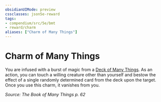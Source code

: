```yaml
---
obsidianUIMode: preview
cssclasses: json5e-reward
tags:
- compendium/src/5e/bmt
- reward/charm
aliases: ["Charm of Many Things"]
---
```

# Charm of Many Things

You are infused with a burst of magic from a [Deck of Many Things](5E2014官方资源/items/deck-of-many-things.md). As an action, you can touch a willing creature other than yourself and bestow the effect of a single randomly determined card from the deck upon the target. Once you use this charm, it vanishes from you.

*Source: The Book of Many Things p. 62*